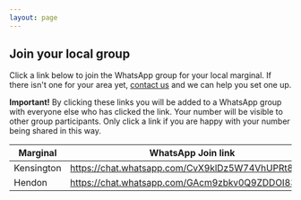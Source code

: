 ```yaml
---
layout: page
---
```


<section class="section green" markdown="1">
<h2 id="join-your-local-group">Join your local group</h2>

Click a link below to join the WhatsApp group for your local marginal. If there isn't one for your area yet, [contact us](/contact-us) and we can help you set one up.

<div class="important">
<strong>Important!</strong> By clicking these links you will be added to a WhatsApp group with everyone else who has clicked the link. Your number will be visible to other group participants. Only click a link if you are happy with your number being shared in this way.
</div>

<div class="whatsapp-table" markdown="1">

| Marginal | WhatsApp Join link |
-----------|------------------- |
| Kensington | <a href="https://chat.whatsapp.com/CvX9klDz5W74VhUPRt8VnX">https://chat.whatsapp.com/CvX9klDz5W74VhUPRt8VnX</a> |
| Hendon     | <a href="https://chat.whatsapp.com/GAcm9zbkv0Q9ZDDOI83eUA">https://chat.whatsapp.com/GAcm9zbkv0Q9ZDDOI83eUA</a> |

</div>

</section>
